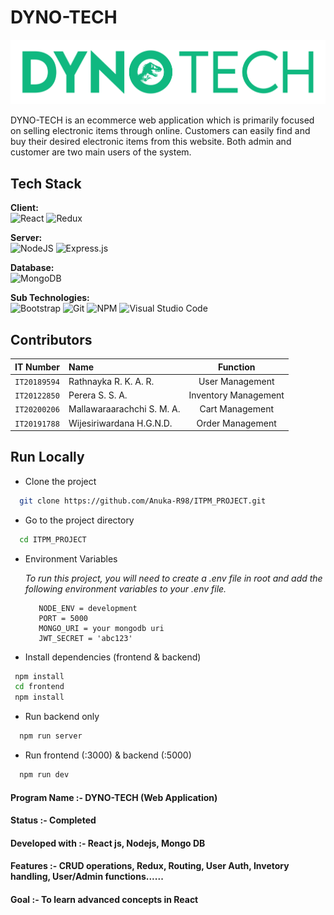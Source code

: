 
# DYNO-TECH

![Logo](https://github.com/Anuka-R98/ITPM_PROJECT/blob/master/frontend/public/images/DYNO_GREEN.png)

DYNO-TECH is an ecommerce web application which is primarily focused on selling electronic items through online. Customers can easily find and buy their desired electronic items from this website. Both admin and customer are two main users of the system.

## Tech Stack

**Client:**
<br>
![React](https://img.shields.io/badge/react-%2320232a.svg?style=for-the-badge&logo=react&logoColor=%2361DAFB) ![Redux](https://img.shields.io/badge/redux-%23593d88.svg?style=for-the-badge&logo=redux&logoColor=white)

**Server:** 
<br>
![NodeJS](https://img.shields.io/badge/node.js-6DA55F?style=for-the-badge&logo=node.js&logoColor=white) ![Express.js](https://img.shields.io/badge/express.js-%23404d59.svg?style=for-the-badge&logo=express&logoColor=%2361DAFB)

**Database:** 
<br>
![MongoDB](https://img.shields.io/badge/MongoDB-%234ea94b.svg?style=for-the-badge&logo=mongodb&logoColor=white)

**Sub Technologies:** 
<br>
![Bootstrap](https://img.shields.io/badge/bootstrap-%23563D7C.svg?style=for-the-badge&logo=bootstrap&logoColor=white)
![Git](https://img.shields.io/badge/git-%23F05033.svg?style=for-the-badge&logo=git&logoColor=white)
![NPM](https://img.shields.io/badge/NPM-%23000000.svg?style=for-the-badge&logo=npm&logoColor=white)
![Visual Studio Code](https://img.shields.io/badge/Visual%20Studio%20Code-0078d7.svg?style=for-the-badge&logo=visual-studio-code&logoColor=white)

## Contributors

| IT Number     | Name                       | Function             | 
| :-----------: | :------------------------  | :------------------: |
| `IT20189594`    | Rathnayka R. K. A. R.       | User Management      |
| `IT20122850`    | Perera S. S. A.             | Inventory Management |
| `IT20200206`    | Mallawaraarachchi S. M. A.  | Cart Management      |
| `IT20191788`    | Wijesiriwardana H.G.N.D.    | Order Management     |

## Run Locally

+ Clone the project

```bash
  git clone https://github.com/Anuka-R98/ITPM_PROJECT.git
```

+ Go to the project directory

```bash
  cd ITPM_PROJECT
```

+ Environment Variables

     *To run this project, you will need to create a .env file in root and add the following environment variables to your .env file.*

         NODE_ENV = development
         PORT = 5000
         MONGO_URI = your mongodb uri
         JWT_SECRET = 'abc123'

+ Install dependencies (frontend & backend)

```bash
 npm install
 cd frontend
 npm install
```

+ Run backend only

```bash
  npm run server
```

+ Run frontend (:3000) & backend (:5000)

```bash
  npm run dev
```

#### Program Name :- DYNO-TECH (Web Application) 
#### Status :- Completed
#### Developed with :- React js, Nodejs, Mongo DB
#### Features :- CRUD operations,  Redux, Routing, User Auth, Invetory handling, User/Admin functions......
#### Goal :- To learn advanced concepts in React
